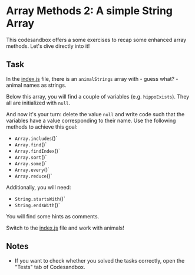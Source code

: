 # Array Methods 2: A simple String Array

This codesandbox offers a some exercises to recap some enhanced array methods. Let's dive directly into it!

## Task

In the [index.js](index.js) file, there is an `animalStrings` array with - guess what? - animal names as strings.

Below this array, you will find a couple of variables (e.g. `hippoExists`). They all are initialized with `null`.

And now it's your turn: delete the value `null` and write code such that the variables have a value corresponding to their name. Use the following methods to achieve this goal:

- `Array.includes`()`
- `Array.find`()`
- `Array.findIndex`()`
- `Array.sort`()`
- `Array.some`()`
- `Array.every`()`
- `Array.reduce`()`

Additionally, you will need:

- `String.startsWith`()`
- `String.endsWith`()`

You will find some hints as comments.

Switch to the [index.js](index.js) file and work with animals!

## Notes

- If you want to check whether you solved the tasks correctly, open the "Tests" tab of Codesandbox.
